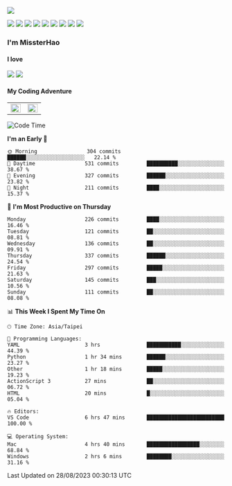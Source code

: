 ![](https://komarev.com/ghpvc/?username=MissterHao&color=ff69b4)

[![](https://img.shields.io/badge/Amazon%20AWS-%23232F3E?logo=amazon-aws&logoColor=white&style=for-the-badge)](https://aws.amazon.com/)
[![](https://img.shields.io/badge/Python-3776AB?style=for-the-badge&logo=python&logoColor=white)](https://www.djangoproject.com/)
[![](https://img.shields.io/badge/Django-092E20?style=for-the-badge&logo=django&logoColor=white)](https://www.python.org/)
[![](https://img.shields.io/badge/Rust-%23EB6400?style=for-the-badge&logo=rust&logoColor=white)](https://www.python.org/)
[![](https://img.shields.io/badge/Flask-23232F3E?style=for-the-badge&logo=flask&logoColor=white)](https://flask.palletsprojects.com/en/2.1.x/)
[![](https://img.shields.io/badge/go-%2300ADD8.svg?&style=for-the-badge&logo=go&logoColor=white)](https://golang.org/)
[![](https://img.shields.io/badge/javascript-%23F7DF1E.svg?&style=for-the-badge&logo=javascript&logoColor=black)](https://www.javascript.com/)
[![](https://img.shields.io/badge/mysql-%234479A1.svg?&style=for-the-badge&logo=mysql&logoColor=white)](https://www.mysql.com/)
[![](https://img.shields.io/badge/docker-%232496ED.svg?&style=for-the-badge&logo=docker&logoColor=white)](https://www.docker.com/)

### I'm MissterHao

#### I love  
![](https://img.shields.io/badge/Netflix-E50914?style=for-the-badge&logo=netflix&logoColor=white)
![](https://img.shields.io/badge/YouTube-FF0000?style=for-the-badge&logo=youtube&logoColor=white)

#### My Coding Adventure
<!-- Readme stats -->
<!-- https://github.com/anuraghazra/github-readme-stats -->
<table>
<tr>
    <td valign="top" width="50%">
    <img src="https://github-readme-stats.vercel.app/api?username=MissterHao&hide_border=true&show_icons=true&locale=en" align="left" style="width: 100%" />
    </td>
    <td valign="top" width="50%">
    <img src="https://github-readme-stats.vercel.app/api/top-langs?username=MissterHao&hide_border=true&show_icons=true&locale=en&layout=compact" align="left" style="width: 100%" />
    </td>
</tr>
</table>  


<!--START_SECTION:waka-->
![Code Time](http://img.shields.io/badge/Code%20Time-889%20hrs%2027%20mins-blue)

**I'm an Early 🐤** 

```text
🌞 Morning                304 commits         ██████░░░░░░░░░░░░░░░░░░░   22.14 % 
🌆 Daytime                531 commits         ██████████░░░░░░░░░░░░░░░   38.67 % 
🌃 Evening                327 commits         ██████░░░░░░░░░░░░░░░░░░░   23.82 % 
🌙 Night                  211 commits         ████░░░░░░░░░░░░░░░░░░░░░   15.37 % 
```
📅 **I'm Most Productive on Thursday** 

```text
Monday                   226 commits         ████░░░░░░░░░░░░░░░░░░░░░   16.46 % 
Tuesday                  121 commits         ██░░░░░░░░░░░░░░░░░░░░░░░   08.81 % 
Wednesday                136 commits         ██░░░░░░░░░░░░░░░░░░░░░░░   09.91 % 
Thursday                 337 commits         ██████░░░░░░░░░░░░░░░░░░░   24.54 % 
Friday                   297 commits         █████░░░░░░░░░░░░░░░░░░░░   21.63 % 
Saturday                 145 commits         ███░░░░░░░░░░░░░░░░░░░░░░   10.56 % 
Sunday                   111 commits         ██░░░░░░░░░░░░░░░░░░░░░░░   08.08 % 
```


📊 **This Week I Spent My Time On** 

```text
🕑︎ Time Zone: Asia/Taipei

💬 Programming Languages: 
YAML                     3 hrs               ███████████░░░░░░░░░░░░░░   44.39 % 
Python                   1 hr 34 mins        ██████░░░░░░░░░░░░░░░░░░░   23.27 % 
Other                    1 hr 18 mins        █████░░░░░░░░░░░░░░░░░░░░   19.23 % 
ActionScript 3           27 mins             ██░░░░░░░░░░░░░░░░░░░░░░░   06.72 % 
HTML                     20 mins             █░░░░░░░░░░░░░░░░░░░░░░░░   05.04 % 

🔥 Editors: 
VS Code                  6 hrs 47 mins       █████████████████████████   100.00 % 

💻 Operating System: 
Mac                      4 hrs 40 mins       █████████████████░░░░░░░░   68.84 % 
Windows                  2 hrs 6 mins        ████████░░░░░░░░░░░░░░░░░   31.16 % 
```


 Last Updated on 28/08/2023 00:30:13 UTC
<!--END_SECTION:waka-->

<!--
**MissterHao/MissterHao** is a ✨ _special_ ✨ repository because its `README.md` (this file) appears on your GitHub profile.

Here are some ideas to get you started:

- 🔭 I’m currently working on ...
- 🌱 I’m currently learning ...
- 👯 I’m looking to collaborate on ...
- 🤔 I’m looking for help with ...
- 💬 Ask me about ...
- 📫 How to reach me: ...
- 😄 Pronouns: ...
- ⚡ Fun fact: ...
-->
